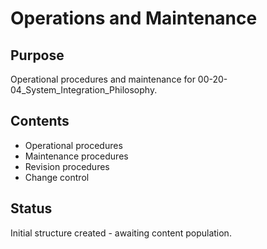 # Operations and Maintenance

## Purpose
Operational procedures and maintenance for 00-20-04_System_Integration_Philosophy.

## Contents
- Operational procedures
- Maintenance procedures
- Revision procedures
- Change control

## Status
Initial structure created - awaiting content population.
